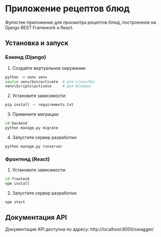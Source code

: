 # Приложение рецептов блюд

Фуллстек-приложение для просмотра рецептов блюд, построенное на Django REST Framework и React.

## Установка и запуск

### Бэкенд (Django)

1. Создайте виртуальное окружение:
```bash
python -m venv venv
source venv/bin/activate  # для Linux/Mac
venv\Scripts\activate     # для Windows
```

2. Установите зависимости:
```bash
pip install -r requirements.txt
```

3. Примените миграции:
```bash
cd backend
python manage.py migrate
```

4. Запустите сервер разработки:
```bash
python manage.py runserver
```

### Фронтенд (React)

1. Установите зависимости:
```bash
cd frontend
npm install
```

2. Запустите сервер разработки:
```bash
npm start
```

## Документация API

Документация API доступна по адресу: http://localhost:8000/swagger/ 
